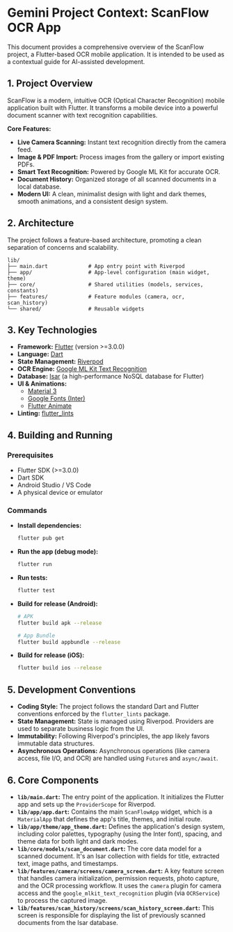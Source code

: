 # Gemini Project Context: ScanFlow OCR App

This document provides a comprehensive overview of the ScanFlow project, a Flutter-based OCR mobile application. It is intended to be used as a contextual guide for AI-assisted development.

## 1. Project Overview

ScanFlow is a modern, intuitive OCR (Optical Character Recognition) mobile application built with Flutter. It transforms a mobile device into a powerful document scanner with text recognition capabilities.

**Core Features:**

*   **Live Camera Scanning:** Instant text recognition directly from the camera feed.
*   **Image & PDF Import:** Process images from the gallery or import existing PDFs.
*   **Smart Text Recognition:** Powered by Google ML Kit for accurate OCR.
*   **Document History:** Organized storage of all scanned documents in a local database.
*   **Modern UI:** A clean, minimalist design with light and dark themes, smooth animations, and a consistent design system.

## 2. Architecture

The project follows a feature-based architecture, promoting a clean separation of concerns and scalability.

```
lib/
├── main.dart             # App entry point with Riverpod
├── app/                  # App-level configuration (main widget, theme)
├── core/                 # Shared utilities (models, services, constants)
├── features/             # Feature modules (camera, ocr, scan_history)
└── shared/               # Reusable widgets
```

## 3. Key Technologies

*   **Framework:** [Flutter](https://flutter.dev/) (version >=3.0.0)
*   **Language:** [Dart](https://dart.dev/)
*   **State Management:** [Riverpod](https://riverpod.dev/)
*   **OCR Engine:** [Google ML Kit Text Recognition](https://developers.google.com/ml-kit/vision/text-recognition)
*   **Database:** [Isar](https://isar.dev/) (a high-performance NoSQL database for Flutter)
*   **UI & Animations:**
    *   [Material 3](https://m3.material.io/)
    *   [Google Fonts (Inter)](https://fonts.google.com/specimen/Inter)
    *   [Flutter Animate](https://pub.dev/packages/flutter_animate)
*   **Linting:** [flutter_lints](https://pub.dev/packages/flutter_lints)

## 4. Building and Running

### Prerequisites

*   Flutter SDK (>=3.0.0)
*   Dart SDK
*   Android Studio / VS Code
*   A physical device or emulator

### Commands

*   **Install dependencies:**
    ```bash
    flutter pub get
    ```

*   **Run the app (debug mode):**
    ```bash
    flutter run
    ```

*   **Run tests:**
    ```bash
    flutter test
    ```

*   **Build for release (Android):**
    ```bash
    # APK
    flutter build apk --release

    # App Bundle
    flutter build appbundle --release
    ```

*   **Build for release (iOS):**
    ```bash
    flutter build ios --release
    ```

## 5. Development Conventions

*   **Coding Style:** The project follows the standard Dart and Flutter conventions enforced by the `flutter_lints` package.
*   **State Management:** State is managed using Riverpod. Providers are used to separate business logic from the UI.
*   **Immutability:** Following Riverpod's principles, the app likely favors immutable data structures.
*   **Asynchronous Operations:** Asynchronous operations (like camera access, file I/O, and OCR) are handled using `Future`s and `async/await`.

## 6. Core Components

*   **`lib/main.dart`:** The entry point of the application. It initializes the Flutter app and sets up the `ProviderScope` for Riverpod.
*   **`lib/app/app.dart`:** Contains the main `ScanFlowApp` widget, which is a `MaterialApp` that defines the app's title, themes, and initial route.
*   **`lib/app/theme/app_theme.dart`:** Defines the application's design system, including color palettes, typography (using the Inter font), spacing, and theme data for both light and dark modes.
*   **`lib/core/models/scan_document.dart`:** The core data model for a scanned document. It's an Isar collection with fields for title, extracted text, image paths, and timestamps.
*   **`lib/features/camera/screens/camera_screen.dart`:** A key feature screen that handles camera initialization, permission requests, photo capture, and the OCR processing workflow. It uses the `camera` plugin for camera access and the `google_mlkit_text_recognition` plugin (via `OCRService`) to process the captured image.
*   **`lib/features/scan_history/screens/scan_history_screen.dart`:** This screen is responsible for displaying the list of previously scanned documents from the Isar database.
